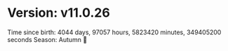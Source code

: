 # Version: v11.0.26
Time since birth: 4044 days, 97057 hours, 5823420 minutes, 349405200 seconds
Season: Autumn 🍁
